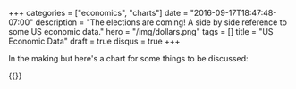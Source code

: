 +++
categories = ["economics", "charts"]
date = "2016-09-17T18:47:48-07:00"
description = "The elections are coming! A side by side reference to some US economic data."
hero = "/img/dollars.png"
tags = []
title = "US Economic Data"
draft = true
disqus = true
+++

In the making but here's a chart for some things to be discussed:

{{<highcharts src="/charts/controversial.json" id="some-chart-dude">}}
